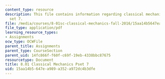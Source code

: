 ```yaml
---
content_type: resource
description: This file contains information regarding classical mechanics problem
  set 7.
file: /media/courses/8-01sc-classical-mechanics-fall-2016/15aa14b5647ea989a352a972dc4b3dfe_MIT8_01F16_pset7.pdf
file_type: application/pdf
learning_resource_types:
- Assignments
ocw_type: OCWFile
parent_title: Assignments
parent_type: CourseSection
parent_uid: 14fc866f-f60f-c69f-19eb-4338bbc87675
resourcetype: Document
title: 8.01 Classical Mechanics Pset 7
uid: 15aa14b5-647e-a989-a352-a972dc4b3dfe
---
```

